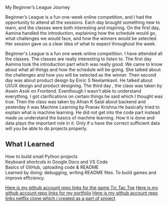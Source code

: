 My Beginner’s League Journey

Beginner’s League is a fun one-week online competition, and I had the opportunity to attend all the sessions. Each day brought something new to learn, and the classes were both interesting and inspiring.
On the first day, Aamina handled the introduction, explaining how the schedule would go, what challenges we would face, and how the winners would be selected. Her session gave us a clear idea of what to expect throughout the week.













Beginner's League is a fun one week online competition. I have attended all the classes. The classes are really interesting to listen to. The first day Aamina took the introduction part which was really good. We came to know about what all things and how the schedule will be going. She talked about the challenges and how you will be selected as the winner. Then second day was about product design by Enric S Neelamkavil. He talked about UI/UX design and product designing. The third day , the class was taken by Aswin Asok on Frontend. Eventhough I wasn't able to understand everything. I got clarifications on certain things he said which I thought was true. Then the class was taken by Afnan K Salal about backend and yesterday it was Machine Learning by Pranav Krishna.He basically tried to explain what is machine learning. He did not get into the code part instead made us understand the basics of machine learning. How it is done and data plays the important role in it. Only if u have the correct sufficient data will you be able to do projects properly.

## What I Learned

 How to build small Python projects  
 Keyboard shortcuts in Google Docs and VS Code  
 Basics of GitHub, uploading code & README  
 Learned by doing: debugging, writing README files.
 To build games and improve efficiency.



[Here is my github account repo links for the game Tic Tac Toe](https://github.com/Code-stack-design/TicTacToe.git)
[Here is my github account repo links for my portfolio](https://github.com/Code-stack-design/Portfolio.git)
[Here is my github account repo links netflix clone which i created as a part of project](https://github.com/Code-stack-design/Netflix-Clone.git)






